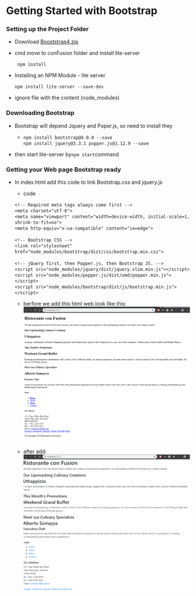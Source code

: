 # Getting Started with Bootstrap

### Setting up the Project Folder

* Download [Booststrap4.zip](https://d3c33hcgiwev3.cloudfront.net/bOGnMCzEEeiTdA5yoE99Fg_6da6f2f02cc411e8b484f7e801bd0278_Bootstrap4-starter.zip?Expires=1549065600&Signature=GAuN1vXJ8gzranYWkp-IH58xD7TKjfyadqaW9Ad0v2TixZnU4ZKDmOhe05P5grtGWmzNBYVQn1O0iEIm4kkw3FkOxnrNQE9CIqa7gk3iRZCAkdpKsQApdTrJF~Az~v-2fKY-DSkaRXJCTWpdbZnuvW7F1bCCYMMwnIC7LC8DiBY_&Key-Pair-Id=APKAJLTNE6QMUY6HBC5A)

* cmd move to conFusion folder and install lite-server

  ```
   npm install
  ```

* Installing an NPM Module - lite server

  ```
  npm install lite-server --save-dev
  ```

* ignore file with the content \(node\_modules\)

### Downloading Bootstrap

* Bootstrap will depend Jquery and Poper.js, so need to install they

  * ```
    npm install bootstrap@4.0.0 --save
    npm install jquery@3.3.1 popper.js@1.12.9 --save
    ```

* then start lite-server by`npm start`command

### Getting your Web page Bootstrap ready

* In index.html add this code to link Bootstrap.css and jquery.js

  * code 

  ```
  <!-- Required meta tags always come first -->
  <meta charset="utf-8">
  <meta name="viewport" content="width=device-width, initial-scale=1, shrink-to-fit=no">
  <meta http-equiv="x-ua-compatible" content="ie=edge">

  <!-- Bootstrap CSS -->
  <link rel="stylesheet" href="node_modules/bootstrap/dist/css/bootstrap.min.css">

  <!-- jQuery first, then Popper.js, then Bootstrap JS. -->
  <script src="node_modules/jquery/dist/jquery.slim.min.js"></script>
  <script src="node_modules/popper.js/dist/umd/popper.min.js"></script>
  <script src="node_modules/bootstrap/dist/js/bootstrap.min.js"></script>
  ```

  * berfore we add this html web look like this:![](/assets/W1_2beforeAddLink.png)

  * after add:![](/assets/W1_2afterAddLink.png)



